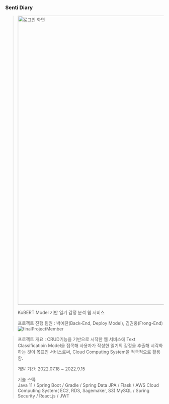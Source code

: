 ### Senti Diary
><img width="918" alt="로그인 화면" src="https://user-images.githubusercontent.com/102140367/191909717-7ec08a47-1748-4c09-a0c4-c155fed280d4.png">
>
>KoBERT Model 기반 일기 감정 분석 웹 서비스
>
>프로젝트 진행 팀원 : 박예찬(Back-End, Deploy Model), 김권웅(Frong-End)
>![finalProjectMember](https://user-images.githubusercontent.com/102140367/191911258-c12f2580-928c-4ce0-b88e-1988826834a5.png)

>프로젝트 개요 : CRUD기능을 기반으로 시작한 웹 서비스에 Text Classificatioin Model을 접목해 사용자가 작성한 일기의 감정을 추출해 시각화하는 것이 목표인 서비스로써,
>             Cloud Computing System을 적극적으로 활용 함.
>             
>개발 기간: 2022.07.18 ~ 2022.9.15  
>
>기술 스택:  
>Java 11 / Spring Boot / Gradle / Spring Data JPA / Flask / AWS Cloud Computing System( EC2, RDS, Sagemaker, S3) 
>MySQL / Spring Security / React.js / JWT
>  

